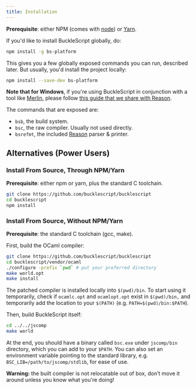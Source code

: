 ```yaml
---
title: Installation
---
```


**Prerequisite**: either NPM (comes with [node](https://nodejs.org/en/)) or [Yarn](https://yarnpkg.com/en/).

If you'd like to install BuckleScript globally, do:

```sh
npm install -g bs-platform
```

This gives you a few globally exposed commands you can run, described later. But usually, you'd install the project locally:

```sh
npm install --save-dev bs-platform
```

**Note that for Windows**, if you're using BuckleScript in conjunction with a tool like [Merlin](https://reasonml.github.io/guide/editor-tools/extra-goodies#merlin), please follow [this guide that we share with Reason](https://github.com/reasonml/reasonml.github.io/issues/195).

The commands that are exposed are:

- `bsb`, the build system.
- `bsc`, the raw compiler. Usually not used directly.
- `bsrefmt`, the included [Reason](https://reasonml.github.io) parser & printer.

## Alternatives (Power Users)

### Install From Source, Through NPM/Yarn

**Prerequisite**: either npm or yarn, plus the standard C toolchain.

```sh
git clone https://github.com/bucklescript/bucklescript
cd bucklescript
npm install
```

### Install From Source, Without NPM/Yarn

**Prerequisite**: the standard C toolchain (gcc, make).

First, build the OCaml compiler:

```sh
git clone https://github.com/bucklescript/bucklescript
cd bucklescript/vendor/ocaml
./configure -prefix `pwd` # put your preferred directory
make world.opt
make install
```

The patched compiler is installed locally into `$(pwd)/bin`. To start using it temporarily, check if `ocamlc.opt` and `ocamlopt.opt` exist in `$(pwd)/bin,` and temporarily add the location to your `$(PATH)` (e.g. `PATH=$(pwd)/bin:$PATH`).

Then, build BuckleScript itself:

```sh
cd ../../jscomp
make world
```

At the end, you should have a binary called `bsc.exe` under `jscomp/bin` directory, which you can add to your `$PATH`. You can also set an environment variable pointing to the standard library, e.g. `BSC_LIB=/path/to/jscomp/stdlib`, for ease of use.

**Warning:** the built compiler is not relocatable out of box, don’t move it around unless you know what you're doing!
